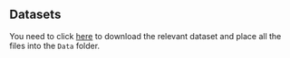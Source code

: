 

## Datasets 

You need to click [here](https://drive.google.com/file/d/1I4LIoFcd1kSP4SGpsNAMPumnROuz9N6A/view?usp=share_link)  to download the relevant dataset and place all the files into the `Data` folder.


